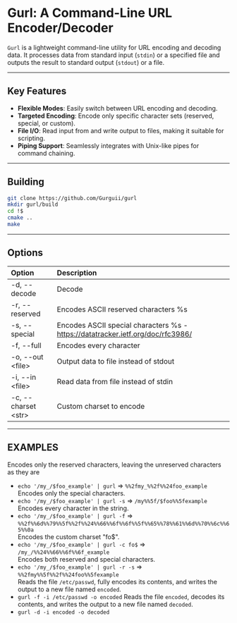# Gurl: A Command-Line URL Encoder/Decoder

`Gurl` is a lightweight command-line utility for URL encoding and decoding data. It processes data from standard input (`stdin`) or a specified file and outputs the result to standard output (`stdout`) or a file.

---

## Key Features

* **Flexible Modes**: Easily switch between URL encoding and decoding.
* **Targeted Encoding**: Encode only specific character sets (reserved, special, or custom).
* **File I/O**: Read input from and write output to files, making it suitable for scripting.
* **Piping Support**: Seamlessly integrates with Unix-like pipes for command chaining.

---

## Building

```bash
git clone https://github.com/Gurguii/gurl
mkdir gurl/build
cd !$
cmake ..
make
``` 

----
## Options  
| Option | Description |
| :--- | :--- |
| -d, --decode | Decode |
| -r, --reserved | Encodes ASCII reserved characters %s |
| -s, --special | Encodes ASCII special characters %s - https://datatracker.ietf.org/doc/rfc3986/ |
| -f, --full | Encodes every character |
| -o, --out \<file> | Output data to file instead of stdout |
| -i, --in \<file> | Read data from file instead of stdin |
| -c, --charset \<str> | Custom charset to encode |  

----
## EXAMPLES
Encodes only the reserved characters, leaving the unreserved characters as they are
- `echo '/my_/$foo_example' | gurl` => `%%2fmy_%%2f%%24foo_example`  
Encodes only the special characters.
- `echo '/my_/$foo_example' | gurl -s` => `/my%%5f/$foo%%5fexample`  
Encodes every character in the string.  
- `echo '/my_/$foo_example' | gurl -f` => `%%2f%%6d%%79%%5f%%2f%%24%%66%%6f%%6f%%5f%%65%%78%%61%%6d%%70%%6c%%65%%0a`  
Encodes the custom charset "fo$".
- `echo '/my_/$foo_example' | gurl -c fo$` => `/my_/%%24%%66%%6f%%6f_example`  
Encodes both reserved and special characters.
- `echo '/my_/$foo_example' | gurl -r -s` => `%%2fmy%%5f%%2f%%24foo%%5fexample`  
Reads the file `/etc/passwd`, fully encodes its contents, and writes the output to a new file named `encoded`.
- `gurl -f -i /etc/passwd -o encoded`
Reads the file `encoded`, decodes its contents, and writes the output to a new file named `decoded`.
- `gurl -d -i encoded -o decoded`

